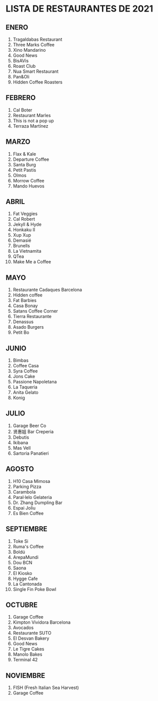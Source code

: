 # LISTA DE RESTAURANTES DE 2021

## ENERO

1. Tragaldabas Restaurant
2. Three Marks Coffee
3. Xino Mandarino
4. Good News
5. BisAVis
6. Roast Club
7. Nua Smart Restaurant
8. Pan&Oli
9. Hidden Coffee Roasters

## FEBRERO
1. Cal Boter
2. Restaurant Marles
3. This is not a pop up
4. Terraza Martínez

## MARZO
1. Flax & Kale
2. Departure Coffee
3. Santa Burg
4. Petit Pastis
5. Olmos
6. Morrow Coffee
7. Mando Huevos

## ABRIL
1. Fat Veggies
2. Cal Robert
3. Jekyll & Hyde
4. Honkaku II
5. Xup Xup
6. Demasié
7. Brunells
8. La Vietnamita
9. QTea
10. Make Me a Coffee

## MAYO
1. Restaurante Cadaques Barcelona
2. Hidden coffee
3. Fat Barbies
4. Casa Bonay
5. Satans Coffee Corner
6. Tierra Restaurante
7. Denassus
8. Asado Burgers
9. Petit Bo

## JUNIO
1. Bimbas
2. Coffee Casa
3. Syra Coffee
4. Jons Cake
5. Passione Napoletana
6. La Taqueria
7. Anita Gelato
8. Konig

## JULIO
1. Garage Beer Co
2. 贤惠姐 Bar Creperia
3. Debutis
4. Ikibana
5. Mas Vell
6. Sartoria Panatieri

## AGOSTO
1. H10 Casa Mimosa
2. Parking Pizza
3. Carambola
4. Paral·lelo Gelateria
5. Dr. Zhang Dumpling Bar
6. Espai Joliu
7. Es Bien Coffee

## SEPTIEMBRE
1. Toke Si
2. Ruma's Coffee
3. Boldú
4. ArepaMundi
5. Dou BCN
6. Saona
7. El Kiosko
8. Hygge Cafe
9. La Cantonada
10. Single Fin Poke Bowl

## OCTUBRE
1. Garage Coffee
2. Kimpton Vividora Barcelona
3. Avocados
4. Restaurante SUTO
5. El Desvan Bakery
6. Good News
7. Le Tigre Cakes
8. Manolo Bakes
9. Terminal 42

## NOVIEMBRE
1. FISH (Fresh Italian Sea Harvest)
2. Garage Coffee